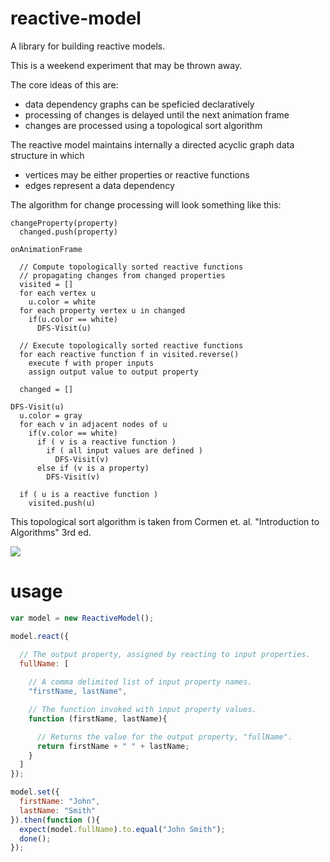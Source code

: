 # reactive-model

A library for building reactive models.

This is a weekend experiment that may be thrown away.

The core ideas of this are:

 * data dependency graphs can be speficied declaratively
 * processing of changes is delayed until the next animation frame
 * changes are processed using a topological sort algorithm

The reactive model maintains internally a directed acyclic graph data structure in which

 * vertices may be either properties or reactive functions
 * edges represent a data dependency

The algorithm for change processing will look something like this:

```
changeProperty(property)
  changed.push(property)

onAnimationFrame

  // Compute topologically sorted reactive functions
  // propagating changes from changed properties
  visited = []
  for each vertex u
    u.color = white
  for each property vertex u in changed
    if(u.color == white)
      DFS-Visit(u)

  // Execute topologically sorted reactive functions
  for each reactive function f in visited.reverse()
    execute f with proper inputs
    assign output value to output property

  changed = []

DFS-Visit(u)
  u.color = gray
  for each v in adjacent nodes of u
    if(v.color == white)
      if ( v is a reactive function )
        if ( all input values are defined )
          DFS-Visit(v)
      else if (v is a property)
        DFS-Visit(v)

  if ( u is a reactive function )
    visited.push(u)
```

This topological sort algorithm is taken from Cormen et. al. "Introduction to Algorithms" 3rd ed.


[![](http://curran.github.io/images/reactive-model/firstLastFlow.png)](http://bl.ocks.org/curran/5905182da50a4667dc00)

# usage

```javascript
var model = new ReactiveModel();

model.react({

  // The output property, assigned by reacting to input properties.
  fullName: [
  
    // A comma delimited list of input property names.
    "firstName, lastName",

    // The function invoked with input property values.
    function (firstName, lastName){

      // Returns the value for the output property, "fullName".
      return firstName + " " + lastName;
    }
  ]
});

model.set({
  firstName: "John",
  lastName: "Smith"
}).then(function (){
  expect(model.fullName).to.equal("John Smith");
  done();
});
```
